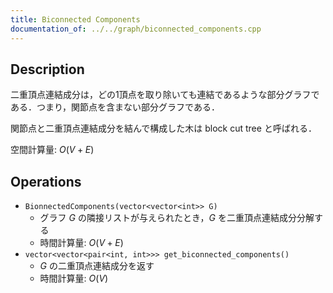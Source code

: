 ```yaml
---
title: Biconnected Components
documentation_of: ../../graph/biconnected_components.cpp
---
```


## Description

二重頂点連結成分は，どの1頂点を取り除いても連結であるような部分グラフである．つまり，関節点を含まない部分グラフである．

関節点と二重頂点連結成分を結んで構成した木は block cut tree と呼ばれる．

空間計算量: $O(V + E)$

## Operations

- `BionnectedComponents(vector<vector<int>> G)`
    - グラフ $G$ の隣接リストが与えられたとき，$G$ を二重頂点連結成分分解する
    - 時間計算量: $O(V + E)$
- `vector<vector<pair<int, int>>> get_biconnected_components()`
    - $G$ の二重頂点連結成分を返す
    - 時間計算量: $O(V)$
